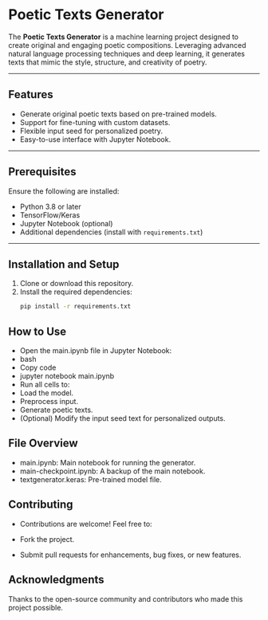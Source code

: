 # Poetic Texts Generator

The **Poetic Texts Generator** is a machine learning project designed to create original and engaging poetic compositions. Leveraging advanced natural language processing techniques and deep learning, it generates texts that mimic the style, structure, and creativity of poetry.

---

## Features

- Generate original poetic texts based on pre-trained models.
- Support for fine-tuning with custom datasets.
- Flexible input seed for personalized poetry.
- Easy-to-use interface with Jupyter Notebook.

---

## Prerequisites

Ensure the following are installed:

- Python 3.8 or later
- TensorFlow/Keras
- Jupyter Notebook (optional)
- Additional dependencies (install with `requirements.txt`)

---

## Installation and Setup

1. Clone or download this repository.
2. Install the required dependencies:
   ```bash
   pip install -r requirements.txt
## How to Use
- Open the main.ipynb file in Jupyter Notebook:
- bash
- Copy code
- jupyter notebook main.ipynb
- Run all cells to:
- Load the model.
- Preprocess input.
- Generate poetic texts.
- (Optional) Modify the input seed text for personalized outputs.
 ## File Overview
- main.ipynb: Main notebook for running the generator.
- main-checkpoint.ipynb: A backup of the main notebook.
- textgenerator.keras: Pre-trained model file.
## Contributing
- Contributions are welcome! Feel free to:

- Fork the project.
- Submit pull requests for enhancements, bug fixes, or new features.
## Acknowledgments
Thanks to the open-source community and contributors who made this project possible.
